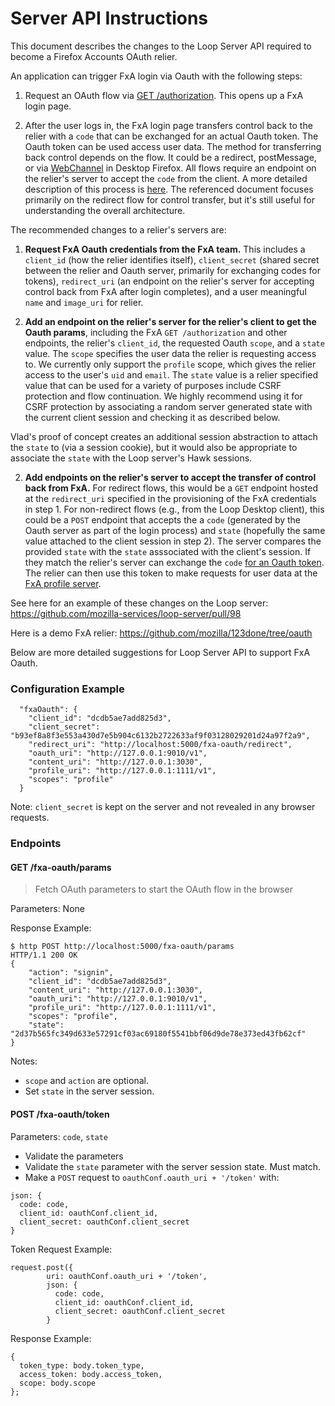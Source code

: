 # Server API Instructions

This document describes the changes to the Loop Server API required to become a Firefox Accounts OAuth relier. 

An application can trigger FxA login via Oauth with the following steps:

1) Request an OAuth flow via [GET /authorization](https://github.com/mozilla/fxa-oauth-server/blob/master/docs/api.md#get-v1authorization). This opens up a FxA login page.

2) After the user logs in, the FxA login page transfers control back to the relier with a `code` that can be exchanged for an actual Oauth token. The Oauth token can be used access user data. The method for transferring back control depends on the flow. It could be a redirect, postMessage, or via [WebChannel](https://developer.mozilla.org/en-US/docs/Mozilla/JavaScript_code_modules/WebChannel.jsm) in Desktop Firefox. All flows require an endpoint on the relier's server to accept the `code` from the client. A more detailed description of this process is [here](https://github.com/mozilla/fxa-oauth-server/wiki/oauth-design). The referenced document focuses primarily on the redirect flow for control transfer, but it's still useful for understanding the overall architecture.

The recommended changes to a relier's servers are:

1) **Request FxA Oauth credentials from the FxA team.** This includes a `client_id` (how the relier identifies itself), `client_secret` (shared secret between the relier and Oauth server, primarily for exchanging codes for tokens), `redirect_uri` (an endpoint on the relier's server for accepting control back from FxA after login completes), and a user meaningful `name` and `image_uri` for relier. 

2) **Add an endpoint on the relier's server for the relier's client to get the Oauth params**, including the FxA `GET /authorization` and other endpoints, the relier's `client_id`, the requested Oauth `scope`, and a `state` value. The `scope` specifies the user data the relier is requesting access to. We currently only support the `profile` scope, which gives the relier access to the user's `uid` and `email`. The `state` value is a relier specified value that can be used for a variety of purposes include CSRF protection and flow continuation. We highly recommend using it for CSRF protection by associating a random server generated state with the current client session and checking it as described below.

Vlad's proof of concept creates an additional session abstraction to attach the `state` to (via a session cookie), but it would also be appropriate to associate the `state` with the Loop server's Hawk sessions. 

2) **Add endpoints on the relier's server to accept the transfer of control back from FxA.** For redirect flows, this would be a `GET` endpoint hosted at the `redirect_uri` specified in the provisioning of the FxA credentials in step 1. For non-redirect flows (e.g., from the Loop Desktop client), this could be a `POST` endpoint that accepts the a `code` (generated by the Oauth server as part of the login process) and `state` (hopefully the same value attached to the client session in step 2). The server compares the provided `state` with the `state` asssociated with the client's session. If they match the relier's server can exchange the `code` [for an Oauth token](https://github.com/mozilla/fxa-oauth-server/blob/master/docs/api.md#post-v1token). The relier can then use this token to make requests for user data at the [FxA profile server](https://github.com/mozilla/fxa-profile-server/blob/master/docs/API.md). 

See here for an example of these changes on the Loop server: https://github.com/mozilla-services/loop-server/pull/98

Here is a demo FxA relier: https://github.com/mozilla/123done/tree/oauth

Below are more detailed suggestions for Loop Server API to support FxA Oauth. 

### Configuration Example
```
  "fxaOauth": {
    "client_id": "dcdb5ae7add825d3",
    "client_secret": "b93ef8a8f3e553a430d7e5b904c6132b2722633af9f03128029201d24a97f2a9",
    "redirect_uri": "http://localhost:5000/fxa-oauth/redirect",
    "oauth_uri": "http://127.0.0.1:9010/v1",
    "content_uri": "http://127.0.0.1:3030",
    "profile_uri": "http://127.0.0.1:1111/v1",
    "scopes": "profile"
  }
```

Note: `client_secret` is kept on the server and not revealed in any browser requests.

### Endpoints

#### GET /fxa-oauth/params
> Fetch OAuth parameters to start the OAuth flow in the browser

Parameters: None

Response Example:
```
$ http POST http://localhost:5000/fxa-oauth/params
HTTP/1.1 200 OK
{
    "action": "signin",
    "client_id": "dcdb5ae7add825d3",
    "content_uri": "http://127.0.0.1:3030",
    "oauth_uri": "http://127.0.0.1:9010/v1",
    "profile_uri": "http://127.0.0.1:1111/v1",
    "scopes": "profile",
    "state": "2d37b565fc349d633e57291cf03ac69180f5541bbf06d9de78e373ed43fb62cf"
}
```

Notes:
* `scope` and `action` are optional.
* Set `state` in the server session.

#### POST /fxa-oauth/token

Parameters: `code`, `state`

* Validate the parameters
* Validate the `state` parameter with the server session state. Must match.
* Make a `POST` request to `oauthConf.oauth_uri + '/token'` with:
```
json: {
  code: code,
  client_id: oauthConf.client_id,
  client_secret: oauthConf.client_secret
}
```

Token Request Example:
```
request.post({
        uri: oauthConf.oauth_uri + '/token',
        json: {
          code: code,
          client_id: oauthConf.client_id,
          client_secret: oauthConf.client_secret
        }
```

Response Example:
```
{
  token_type: body.token_type,
  access_token: body.access_token,
  scope: body.scope
};
```
